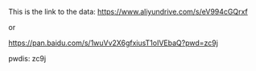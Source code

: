 This is the link to the data: https://www.aliyundrive.com/s/eV994cGQrxf

or 

https://pan.baidu.com/s/1wuVv2X6gfxiusT1oIVEbaQ?pwd=zc9j 

pwdis: zc9j
